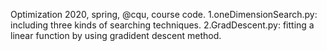 Optimization
2020, spring, @cqu, course code.
1.oneDimensionSearch.py: including three kinds of searching techniques.
2.GradDescent.py: fitting a linear function by using gradident descent method.
